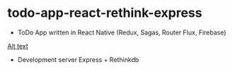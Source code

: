 # todo-app-react-rethink-express

- ToDo App written in React Native (Redux, Sagas, Router Flux, Firebase)

[Alt text](todo-app-react-rethink-express/client/demo.gif)

- Development server Express + Rethinkdb
